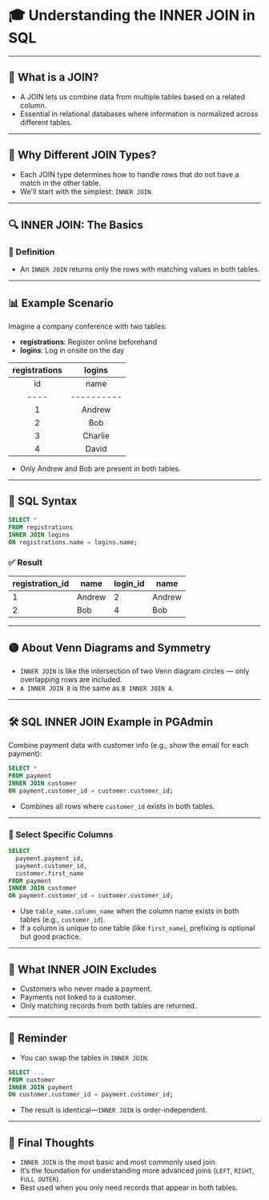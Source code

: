 # 🎓 Understanding the INNER JOIN in SQL

---

## 🧩 What is a JOIN?

- A JOIN lets us combine data from multiple tables based on a related column.
- Essential in relational databases where information is normalized across different tables.

---

## 🤝 Why Different JOIN Types?

- Each JOIN type determines how to handle rows that do not have a match in the other table.
- We'll start with the simplest: `INNER JOIN`.

---

## 🔍 INNER JOIN: The Basics

### 🧠 Definition

- An `INNER JOIN` returns only the rows with matching values in both tables.

---

## 📊 Example Scenario

Imagine a company conference with two tables:

- **registrations**: Register online beforehand
- **logins**: Log in onsite on the day

| registrations | logins |
|:-------------:|:------:|
| id | name     | id | name   |
|----|----------|----|--------|
| 1  | Andrew   | 2  | Andrew |
| 2  | Bob      | 4  | Bob    |
| 3  | Charlie  |    |        |
| 4  | David    |    |        |

- Only Andrew and Bob are present in both tables.

---

## 📌 SQL Syntax

```sql
SELECT *
FROM registrations
INNER JOIN logins
ON registrations.name = logins.name;
```

### ✅ Result

| registration_id | name   | login_id | name   |
|-----------------|--------|----------|--------|
| 1               | Andrew | 2        | Andrew |
| 2               | Bob    | 4        | Bob    |

---

## 🟡 About Venn Diagrams and Symmetry

- `INNER JOIN` is like the intersection of two Venn diagram circles — only overlapping rows are included.
- `A INNER JOIN B` is the same as `B INNER JOIN A`.

---

## 🛠️ SQL INNER JOIN Example in PGAdmin

Combine payment data with customer info (e.g., show the email for each payment):

```sql
SELECT *
FROM payment
INNER JOIN customer
ON payment.customer_id = customer.customer_id;
```
- Combines all rows where `customer_id` exists in both tables.

---

### 🔎 Select Specific Columns

```sql
SELECT 
  payment.payment_id,
  payment.customer_id,
  customer.first_name
FROM payment
INNER JOIN customer
ON payment.customer_id = customer.customer_id;
```
- Use `table_name.column_name` when the column name exists in both tables (e.g., `customer_id`).
- If a column is unique to one table (like `first_name`), prefixing is optional but good practice.

---

## 🧯 What INNER JOIN Excludes

- Customers who never made a payment.
- Payments not linked to a customer.
- Only matching records from both tables are returned.

---

## 🔄 Reminder

- You can swap the tables in `INNER JOIN`:

```sql
SELECT ...
FROM customer
INNER JOIN payment
ON customer.customer_id = payment.customer_id;
```
- The result is identical—`INNER JOIN` is order-independent.

---

## 💬 Final Thoughts

- `INNER JOIN` is the most basic and most commonly used join.
- It’s the foundation for understanding more advanced joins (`LEFT`, `RIGHT`, `FULL OUTER`).
- Best used when you only need records that appear in both tables.